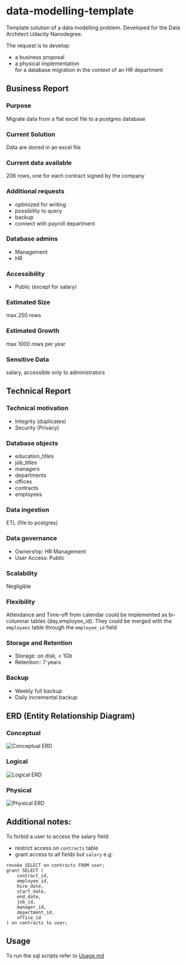 # data-modelling-template
Template solution of a data modelling problem.
Developed for the Data Architect Udacity Nanodegree.

The request is to develop:
- a business proposal 
- a physical implementation  
for a database migration in the context of an HR department

## Business Report
### Purpose
Migrate data from a flat excel file to a postgres database
### Current Solution
Data are stored in an excel file
### Current data available
206 rows, one for each contract signed by the company
### Additional requests
- optimized for writing
- possibility to query
- backup
- connect with payroll department
### Database admins
- Management
- HR
### Accessibility
- Public (except for salary)
### Estimated Size
max 250 rows
### Estimated Growth
max 1000 rows per year
### Sensitive Data
salary, accessible only to administrators

## Technical Report
### Technical motivation
- Integrity (duplicates)
- Security (Privacy)
### Database objects
- education_titles
- job_titles
- managers
- departments
- offices
- contracts
- employees
### Data ingestion
ETL (file to postgres)
### Data governance
- Ownership: HR Management
- User Access: Public
### Scalability
Negligible 
### Flexibility
Attendance and Time-off from calendar could be 
implemented as bi-columnar tables (day,employee_id).
They could be merged with the `employees` table
through the `employee_id` field
### Storage and Retention
- Storage: on disk, < 1Gb
- Retention:: 7 years
### Backup
- Weekly full backup
- Daily incremental backup

## ERD (Entity Relationship Diagram) 
### Conceptual
![Conceptual ERD](doc/erd/ERD_Conceptual.png)
### Logical
![Logical ERD](doc/erd/ERD_Logical.png)
### Physical
![Physical ERD](doc/erd/ERD_Physical.png)

## Additional notes:  
To forbid a user to access the salary field:
- restrict access on `contracts` table
- grant access to all fields but `salary`
e.g:
```
revoke SELECT on contracts FROM user;
grant SELECT (
    contract_id,
    employee_id,
    hire_date,
    start_date,
    end_date,
    job_id,
    manager_id,
    department_id,
    office_id
) on contracts to user;
```

## Usage
To run the sql scripts refer to [Usage.md](doc/Usage.md)